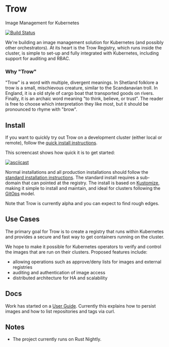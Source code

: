 # Trow
Image Management for Kubernetes

[![Build Status](https://travis-ci.org/ContainerSolutions/trow.svg?branch=master)](https://travis-ci.org/ContainerSolutions/trow)

We're building an image management solution for Kubernetes (and possibly other orchestrators).
At its heart is the Trow Registry, which runs inside the cluster, is simple to set-up and fully
integrated with Kubernetes, including support for auditing and RBAC.

### Why "Trow"

"Trow" is a word with multiple, divergent meanings. In Shetland folklore a trow
is a small, mischievous creature, similar to the Scandanavian troll. In England,
it is a old style of cargo boat that transported goods on rivers. Finally, it is
an archaic word meaning "to think, believe, or trust". The reader is free to
choose which interpretation they like most, but it should be pronounced to rhyme
with "brow".
 
## Install

If you want to quickly try out Trow on a development cluster (either local or remote), follow the
[quick install instructions](./QUICK-INSTALL.md).

This screencast shows how quick it is to get started:

[![asciicast](https://asciinema.org/a/48HK88yR4rJw0QuHt2VdkuVZn.svg)](https://asciinema.org/a/48HK88yR4rJw0QuHt2VdkuVZn)

Normal installations and all production installations should follow the [standard installation
instructions](install/INSTALL.md). The standard install requires a sub-domain that can pointed at
the registry. The install is based on [Kustomize](https://kustomize.io), making it simple to install
and maintain, and ideal for clusters following the
[GitOps](https://www.weave.works/technologies/gitops/) model.

Note that Trow is currently alpha and you can expect to find rough edges.

## Use Cases

The primary goal for Trow is to create a registry that runs within Kubernetes
and provides a secure and fast way to get containers running on the cluster.

We hope to make it possible for Kubernetes operators to verify and control the
images that are run on their clusters. Proposed features include:

 - allowing operations such as approve/deny lists for images and external registries
 - auditing and authentication of image access 
 - distributed architecture for HA and scalability
 
## Docs

Work has started on a [User Guide](docs/USER_GUIDE.md). Currently this explains
how to persist images and how to list repositories and tags via curl.

## Notes

- The project currently runs on Rust Nightly.
